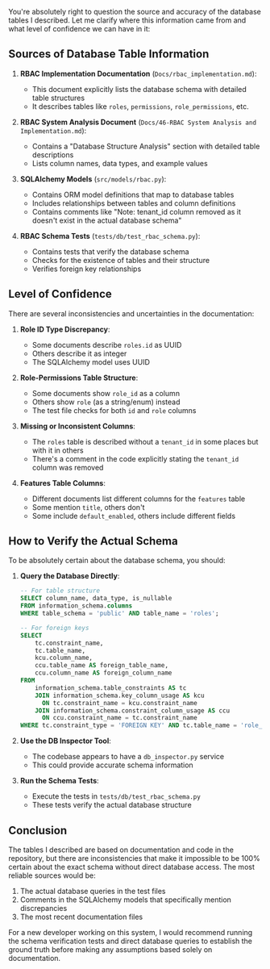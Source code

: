 You're absolutely right to question the source and accuracy of the database tables I described. Let me clarify where this information came from and what level of confidence we can have in it:

## Sources of Database Table Information

1. **RBAC Implementation Documentation** (`Docs/rbac_implementation.md`):

   - This document explicitly lists the database schema with detailed table structures
   - It describes tables like `roles`, `permissions`, `role_permissions`, etc.

2. **RBAC System Analysis Document** (`Docs/46-RBAC System Analysis and Implementation.md`):

   - Contains a "Database Structure Analysis" section with detailed table descriptions
   - Lists column names, data types, and example values

3. **SQLAlchemy Models** (`src/models/rbac.py`):

   - Contains ORM model definitions that map to database tables
   - Includes relationships between tables and column definitions
   - Contains comments like "Note: tenant_id column removed as it doesn't exist in the actual database schema"

4. **RBAC Schema Tests** (`tests/db/test_rbac_schema.py`):
   - Contains tests that verify the database schema
   - Checks for the existence of tables and their structure
   - Verifies foreign key relationships

## Level of Confidence

There are several inconsistencies and uncertainties in the documentation:

1. **Role ID Type Discrepancy**:

   - Some documents describe `roles.id` as UUID
   - Others describe it as integer
   - The SQLAlchemy model uses UUID

2. **Role-Permissions Table Structure**:

   - Some documents show `role_id` as a column
   - Others show `role` (as a string/enum) instead
   - The test file checks for both `id` and `role` columns

3. **Missing or Inconsistent Columns**:

   - The `roles` table is described without a `tenant_id` in some places but with it in others
   - There's a comment in the code explicitly stating the `tenant_id` column was removed

4. **Features Table Columns**:
   - Different documents list different columns for the `features` table
   - Some mention `title`, others don't
   - Some include `default_enabled`, others include different fields

## How to Verify the Actual Schema

To be absolutely certain about the database schema, you should:

1. **Query the Database Directly**:

   ```sql
   -- For table structure
   SELECT column_name, data_type, is_nullable
   FROM information_schema.columns
   WHERE table_schema = 'public' AND table_name = 'roles';

   -- For foreign keys
   SELECT
       tc.constraint_name,
       tc.table_name,
       kcu.column_name,
       ccu.table_name AS foreign_table_name,
       ccu.column_name AS foreign_column_name
   FROM
       information_schema.table_constraints AS tc
       JOIN information_schema.key_column_usage AS kcu
         ON tc.constraint_name = kcu.constraint_name
       JOIN information_schema.constraint_column_usage AS ccu
         ON ccu.constraint_name = tc.constraint_name
   WHERE tc.constraint_type = 'FOREIGN KEY' AND tc.table_name = 'role_permissions';
   ```

2. **Use the DB Inspector Tool**:

   - The codebase appears to have a `db_inspector.py` service
   - This could provide accurate schema information

3. **Run the Schema Tests**:
   - Execute the tests in `tests/db/test_rbac_schema.py`
   - These tests verify the actual database structure

## Conclusion

The tables I described are based on documentation and code in the repository, but there are inconsistencies that make it impossible to be 100% certain about the exact schema without direct database access. The most reliable sources would be:

1. The actual database queries in the test files
2. Comments in the SQLAlchemy models that specifically mention discrepancies
3. The most recent documentation files

For a new developer working on this system, I would recommend running the schema verification tests and direct database queries to establish the ground truth before making any assumptions based solely on documentation.
